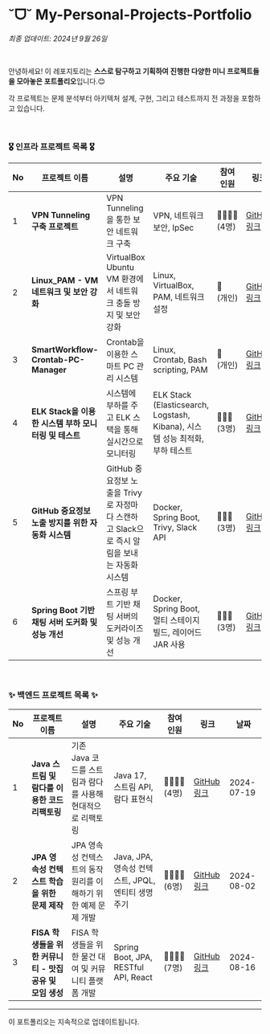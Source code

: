 # ˘ᗜ˘ My-Personal-Projects-Portfolio

*최종 업데이트: 2024년 9월 26일*

<br>

안녕하세요! 이 레포지토리는 **스스로 탐구하고 기획하여 진행한 다양한 미니 프로젝트들을 모아놓은 포트폴리오**입니다.😊 <br>

각 프로젝트는 문제 분석부터 아키텍처 설계, 구현, 그리고 테스트까지 전 과정을 포함하고 있습니다. 

<br>

### 🎖️ 인프라 프로젝트 목록 🎖️

| No | 프로젝트 이름                                      | 설명                                                        | 주요 기술                                                     | 참여<br> 인원    | 링크                                             | 날짜         |
|----|-------------------------------------------------|-----------------------------------------------------------|------------------------------------------------------------|----------------|--------------------------------------------------|--------------|
| 1  | **VPN Tunneling 구축 프로젝트**                      | VPN Tunneling을 통한 보안 네트워크 구축                       | VPN, 네트워크 보안, IpSec                                   | 👩‍👩‍👧‍👦 (4명) | [GitHub 링크](https://github.com/WooLockVLock/VPNTunneling) | 2024-09-13   |
| 2  | **Linux_PAM - VM 네트워크 및 보안 강화**           | VirtualBox Ubuntu VM 환경에서 네트워크 충돌 방지 및 보안 강화    | Linux, VirtualBox, PAM, 네트워크 설정                       | 🙋<br> (개인)   | [GitHub 링크](https://github.com/RyuChaeHyun/Linux_PAM)   | 2024-09-19   |
| 3  | **SmartWorkflow-Crontab-PC-Manager**               | Crontab을 이용한 스마트 PC 관리 시스템                          | Linux, Crontab, Bash scripting, PAM                         | 🙋<br> (개인)   | [GitHub 링크](https://github.com/RyuChaeHyun/Linux_crontab) | 2024-09-20   |
| 4  | **ELK Stack을 이용한 시스템 부하 모니터링 및 테스트** | 시스템에 부하를 주고 ELK 스택을 통해 실시간으로 모니터링          | ELK Stack (Elasticsearch, Logstash, Kibana), 시스템 성능 최적화, 부하 테스트 | 👩‍👩‍👧 (3명) | [GitHub 링크](https://github.com/RyuChaeHyun/Average-Load-in-Linux) | 2024-09-23   |
| 5  | **GitHub 중요정보 노출 방지를 위한 자동화 시스템** | GitHub 중요정보 노출을 Trivy로 자정마다 스캔하고 Slack으로 즉시 알림을 보내는 자동화 시스템 | Docker, Spring Boot, Trivy, Slack API                       | 👩‍👩‍👧 (3명) | [GitHub 링크](https://github.com/RyuChaeHyun/Secret_Information_Detection_System) | 2024-09-24   |
| 6  | **Spring Boot 기반 채팅 서버 도커화 및 성능 개선**   | 스프링 부트 기반 채팅 서버의 도커라이즈 및 성능 개선              | Docker, Spring Boot, 멀티 스테이지 빌드, 레이어드 JAR 사용    | 👩‍👩‍👧 (3명) | [GitHub 링크](https://github.com/RyuChaeHyun/SpringBoot-Docker-Optimization) | 2024-09-25   |


<br>

### ✨ 백엔드 프로젝트 목록 ✨

| No | 프로젝트 이름 | 설명 | 주요 기술 | 참여 인원 | 링크 | 날짜 |
|----|---------------|------|-----------|----------|------|------|
| 1  | **Java 스트림 및 람다를 이용한 코드 리팩토링** | 기존 Java 코드를 스트림과 람다를 사용해 현대적으로 리팩토링 | Java 17, 스트림 API, 람다 표현식 | 👩‍👩‍👧‍👦 <br> (4명) | [GitHub 링크](https://github.com/castlhoo/Refactoring) | 2024-07-19 |
| 2  | **JPA 영속성 컨텍스트 학습을 위한 문제 제작** | JPA 영속성 컨텍스트의 동작 원리를 이해하기 위한 예제 문제 개발 | Java, JPA, 영속성 컨텍스트, JPQL, 엔티티 생명주기 | 👩‍👩‍👧‍👦 <br> (6명) | [GitHub 링크](https://github.com/Fisa3/OJT_Project) | 2024-08-02 |
| 3  | **FISA 학생들을 위한 커뮤니티 - 맛집 공유 및 모임 생성** | FISA 학생들을 위한 물건 대여 및 커뮤니티 플랫폼 개발 | Spring Boot, JPA, RESTful API, React | 👩‍👩‍👧‍👦 <br> (7명) | [GitHub 링크](https://github.com/yuwankang/FISA-Land) | 2024-08-16 |

---

이 포트폴리오는 지속적으로 업데이트됩니다.
